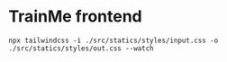 # TrainMe frontend

```shell
npx tailwindcss -i ./src/statics/styles/input.css -o ./src/statics/styles/out.css --watch
```